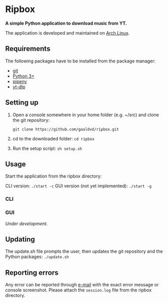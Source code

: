 # Ripbox

**A simple Python application to download music from YT.**

The application is developed and maintained on [Arch Linux](https://archlinux.org/).

## Requirements

The following packages have to be installed from the package manager:

- [git](https://git-scm.com/downloads)
- [Python 3+](https://www.python.org/downloads/)
- [pipenv](https://pipenv.pypa.io/en/latest/)
- [yt-dlp](https://github.com/yt-dlp/yt-dlp)

## Setting up

1. Open a console somewhere in your home folder (e.g. ~/src) and clone the git repository:

    `git clone https://github.com/gaaldvd/ripbox.git`

3. cd to the downloaded folder: `cd ripbox`
4. Run the setup script: `sh setup.sh`

## Usage

Start the application from the ripbox directory:

CLI version: `./start -c`
GUI version (not yet implemented): `./start -g`

### CLI

### GUI

*Under development.*

## Updating

The update.sh file prompts the user, then updates the git repository and the Python packages: `./update.sh`

## Reporting errors

Any error can be reported through [e-mail](mailto:gaaldavid[at]tuta.io?subject=[GitHub]%20ripbox%20error) with the exact error message or console screenshot. Please attach the `session.log` file from the ripbox directory.
